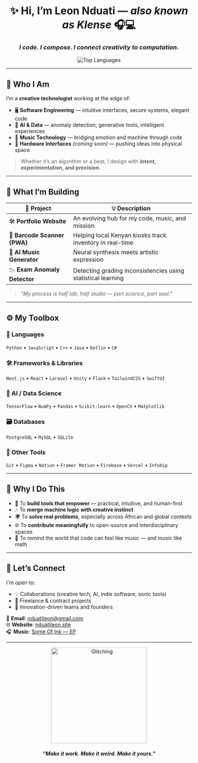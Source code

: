 <h1 align="center">✨ Hi, I’m <strong>Leon Nduati</strong> — <i>also known as Klense</i> 🎧💻</h1>
<h3 align="center"><em>I code. I compose. I connect creativity to computation.</em></h3>

<p align="center">
  <img src="https://github-readme-stats.vercel.app/api/top-langs/?username=git2mann&layout=compact&hide=css,html&theme=radical" alt="Top Languages" />
</p>

---

## 🧠 Who I Am

I’m a **creative technologist** working at the edge of:

- 🖥️ **Software Engineering** — intuitive interfaces, secure systems, elegant code  
- 🧠 **AI & Data** — anomaly detection, generative tools, intelligent experiences  
- 🎵 **Music Technology** — bridging emotion and machine through code  
- 🔧 **Hardware Interfaces** *(coming soon)* — pushing ideas into physical space

> Whether it’s an algorithm or a beat, I design with **intent, experimentation, and precision**.

---

## 🔨 What I’m Building

| 🚧 Project | 💡 Description |
|-----------|----------------|
| 🛠️ **Portfolio Website** | An evolving hub for my code, music, and mission |
| 🛒 **Barcode Scanner (PWA)** | Helping local Kenyan kiosks track inventory in real-time |
| 🎹 **AI Music Generator** | Neural synthesis meets artistic expression |
| 📉 **Exam Anomaly Detector** | Detecting grading inconsistencies using statistical learning |

> *"My process is half lab, half studio — part science, part soul."*

---

## ⚙️ My Toolbox

### 💬 Languages  
`Python` • `JavaScript` • `C++` • `Java` • `Kotlin` • `C#`

### 🛠 Frameworks & Libraries  
`Next.js` • `React` • `Laravel` • `Unity` • `Flask` • `TailwindCSS` • `SwiftUI`

### 🤖 AI / Data Science  
`TensorFlow` • `NumPy` • `Pandas` • `Scikit-learn` • `OpenCV` • `Matplotlib`

### 🗃️ Databases  
`PostgreSQL` • `MySQL` • `SQLite`

### 🧩 Other Tools  
`Git` • `Figma` • `Notion` • `Framer Motion` • `Firebase` • `Vercel` • `Infobip`

---

## 🎯 Why I Do This

- 🧠 To **build tools that empower** — practical, intuitive, and human-first  
- 🎶 To **merge machine logic with creative instinct**  
- 🌍 To **solve real problems**, especially across African and global contexts  
- 🌐 To **contribute meaningfully** to open-source and interdisciplinary spaces  
- 🎤 To remind the world that code can feel like music — and music like math

---

## 🤝 Let’s Connect

I'm open to:

- 💡 Collaborations (creative tech, AI, indie software, sonic tools)
- 🎯 Freelance & contract projects
- 🚀 Innovation-driven teams and founders

📩 **Email**: nduatileon@gmail.com  
🌐 **Website**: [nduatileon.site](https://nduatileon.site)  
🎧 **Music**: [Some Of Ink — EP](https://album.link/sataop-klense)

---

<p align="center">
  <img src="https://media.giphy.com/media/26tn33aiTi1jkl6H6/giphy.gif" width="260" alt="Glitching" />
</p>

<h4 align="center"><em>"Make it work. Make it weird. Make it yours."</em></h4>
